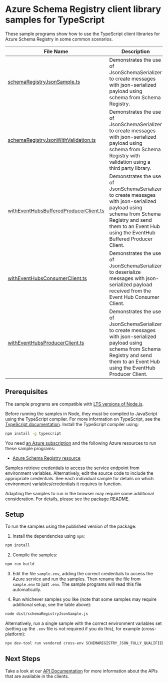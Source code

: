 # Azure Schema Registry client library samples for TypeScript

These sample programs show how to use the TypeScript client libraries for Azure Schema Registry in some common scenarios.

| **File Name**                                                                 | **Description**                                                                                                                                                                                           |
| ----------------------------------------------------------------------------- | --------------------------------------------------------------------------------------------------------------------------------------------------------------------------------------------------------- |
| [schemaRegistryJsonSample.ts][schemaregistryjsonsample]                       | Demonstrates the use of JsonSchemaSerializer to create messages with json-serialized payload using schema from Schema Registry.                                                                           |
| [schemaRegistryJsonWithValidation.ts][schemaregistryjsonwithvalidation]       | Demonstrates the use of JsonSchemaSerializer to create messages with json-serialized payload using schema from Schema Registry with validation using a third party library.                               |
| [withEventHubsBufferedProducerClient.ts][witheventhubsbufferedproducerclient] | Demonstrates the use of JsonSchemaSerializer to create messages with json-serialized payload using schema from Schema Registry and send them to an Event Hub using the EventHub Buffered Producer Client. |
| [withEventHubsConsumerClient.ts][witheventhubsconsumerclient]                 | Demonstrates the use of JsonSchemaSerializer to deserialize messages with json-serialized payload received from the Event Hub Consumer Client.                                                            |
| [withEventHubsProducerClient.ts][witheventhubsproducerclient]                 | Demonstrates the use of JsonSchemaSerializer to create messages with json-serialized payload using schema from Schema Registry and send them to an Event Hub using the EventHub Producer Client.          |

## Prerequisites

The sample programs are compatible with [LTS versions of Node.js](https://github.com/nodejs/release#release-schedule).

Before running the samples in Node, they must be compiled to JavaScript using the TypeScript compiler. For more information on TypeScript, see the [TypeScript documentation][typescript]. Install the TypeScript compiler using:

```bash
npm install -g typescript
```

You need [an Azure subscription][freesub] and the following Azure resources to run these sample programs:

- [Azure Schema Registry resource][createinstance_azureschemaregistryresource]

Samples retrieve credentials to access the service endpoint from environment variables. Alternatively, edit the source code to include the appropriate credentials. See each individual sample for details on which environment variables/credentials it requires to function.

Adapting the samples to run in the browser may require some additional consideration. For details, please see the [package README][package].

## Setup

To run the samples using the published version of the package:

1. Install the dependencies using `npm`:

```bash
npm install
```

2. Compile the samples:

```bash
npm run build
```

3. Edit the file `sample.env`, adding the correct credentials to access the Azure service and run the samples. Then rename the file from `sample.env` to just `.env`. The sample programs will read this file automatically.

4. Run whichever samples you like (note that some samples may require additional setup, see the table above):

```bash
node dist/schemaRegistryJsonSample.js
```

Alternatively, run a single sample with the correct environment variables set (setting up the `.env` file is not required if you do this), for example (cross-platform):

```bash
npx dev-tool run vendored cross-env SCHEMAREGISTRY_JSON_FULLY_QUALIFIED_NAMESPACE="<schemaregistry json fully qualified namespace>" SCHEMA_REGISTRY_GROUP="<schema registry group>" node dist/schemaRegistryJsonSample.js
```

## Next Steps

Take a look at our [API Documentation][apiref] for more information about the APIs that are available in the clients.

[schemaregistryjsonsample]: https://github.com/Azure/azure-sdk-for-js/blob/main/sdk/schemaregistry/schema-registry-json/samples/v1/typescript/src/schemaRegistryJsonSample.ts
[schemaregistryjsonwithvalidation]: https://github.com/Azure/azure-sdk-for-js/blob/main/sdk/schemaregistry/schema-registry-json/samples/v1/typescript/src/schemaRegistryJsonWithValidation.ts
[witheventhubsbufferedproducerclient]: https://github.com/Azure/azure-sdk-for-js/blob/main/sdk/schemaregistry/schema-registry-json/samples/v1/typescript/src/withEventHubsBufferedProducerClient.ts
[witheventhubsconsumerclient]: https://github.com/Azure/azure-sdk-for-js/blob/main/sdk/schemaregistry/schema-registry-json/samples/v1/typescript/src/withEventHubsConsumerClient.ts
[witheventhubsproducerclient]: https://github.com/Azure/azure-sdk-for-js/blob/main/sdk/schemaregistry/schema-registry-json/samples/v1/typescript/src/withEventHubsProducerClient.ts
[apiref]: https://learn.microsoft.com/javascript/api/@azure/schema-registry-json
[freesub]: https://azure.microsoft.com/free/
[createinstance_azureschemaregistryresource]: https://aka.ms/schemaregistry
[package]: https://github.com/Azure/azure-sdk-for-js/tree/main/sdk/schemaregistry/schema-registry-json/README.md
[typescript]: https://www.typescriptlang.org/docs/home.html
